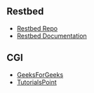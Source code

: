 ## Restbed
- [Restbed Repo](https://github.com/corvusoft/restbed)
- [Restbed Documentation](https://github.com/Corvusoft/restbed/tree/master/documentation)

## CGI
- [GeeksForGeeks](https://www.geeksforgeeks.org/web-programming-in-c/)
- [TutorialsPoint](https://www.tutorialspoint.com/cplusplus/cpp_web_programming.htm)
